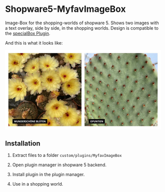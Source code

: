 # Shopware5-MyfavImageBox
Image-Box for the shopping-worlds of shopware 5. Shows two images with a text overlay, side by side, in the shopping worlds. Design is compatible to the [specialBox Plugin](https://github.com/sfxon/Shopware5-MyfavSpecialBox).

And this is what it looks like:

![Demo-Image](demo-image.jpg "Thats what it looks like.")

## Installation

1. Extract files to a folder ```custom/plugins/MyfavImageBox```

2. Open plugin manager in shopware 5 backend.

3. Install plugin in the plugin manager.

4. Use in a shopping world.
